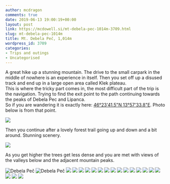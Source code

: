 ```yaml
---
author: mcdragon
comments: true
date: 2019-06-13 19:00:19+00:00
layout: post
link: https://mcdowell.si/mt-debela-pec-1014m-3709.html
slug: mt-debela-pec-1014m
title: Mt. Debela Peč, 1,014m
wordpress_id: 3709
categories:
- Trips and outings
- Uncategorised
---
```


A great hike up a stunning mountain. The drive to the small carpark in the middle of nowhere is an experience in itself. Then you set off up a disused track and end up in a large open area called Klek plateau.  
This is where the tricky part comes in, the most difficult part of the trip is the navigation. Trying to find the exit point to the path continuing towards the peaks of Debela Pec and Lipanca.  
So if you are wandering it is exactly here: [46°23'41.5"N 13°57'33.8"E](https://goo.gl/maps/NFz7VG7qEH6zeTki6). Photo below is from that point.

![](https://img.mcdowell.si/2019/06/2019-06-13-11.32.53-1024x576.jpg)


Then you continue after a lovely forest trail going up and down and a bit around. Stunning scenery. 

![](https://img.mcdowell.si/2019/06/2019-06-13-12.03.07-1024x576.jpg)


As you get higher the trees get less dense and you are met with views of the valleys below and the adjacent mountain peaks. 


![Debela Peč](https://img.mcdowell.si/2019/06/2019-06-13-15.37.44-1024x577.jpg "Debela Peč")
![Debela Peč](https://img.mcdowell.si/2019/06/2019-06-13-15.37.39-1024x576.jpg "Debela Peč")
![](https://img.mcdowell.si/2019/06/2019-06-13-13.59.34-1024x576.jpg)
![](https://img.mcdowell.si/2019/06/2019-06-13-13.23.34-1024x576.jpg)
![](https://img.mcdowell.si/2019/06/2019-06-13-13.23.24-1024x576.jpg)
![](https://img.mcdowell.si/2019/06/2019-06-13-13.18.56-1024x576.jpg)
![](https://img.mcdowell.si/2019/06/2019-06-13-12.50.08-576x1024.jpg)
![](https://img.mcdowell.si/2019/06/2019-06-13-12.50.03-1024x576.jpg)
![](https://img.mcdowell.si/2019/06/2019-06-13-12.41.23-1024x576.jpg)
![](https://img.mcdowell.si/2019/06/2019-06-13-12.34.50-1024x768.jpg)
![](https://img.mcdowell.si/2019/06/2019-06-13-12.30.08-2-1024x688.jpg)
![](https://img.mcdowell.si/2019/06/2019-06-13-12.28.15-1-1024x576.jpg)
![](https://img.mcdowell.si/2019/06/2019-06-13-12.20.30-1024x577.jpg)
![](https://img.mcdowell.si/2019/06/2019-06-13-12.14.24-576x1024.jpg)
![](https://img.mcdowell.si/2019/06/2019-06-13-12.04.06-576x1024.jpg)
![](https://img.mcdowell.si/2019/06/2019-06-13-12.03.07-1024x576.jpg)
![](https://img.mcdowell.si/2019/06/2019-06-13-12.00.57-576x1024.jpg)
![](https://img.mcdowell.si/2019/06/2019-06-13-11.50.18-1024x576.jpg)
![](https://img.mcdowell.si/2019/06/2019-06-13-11.32.53-1024x576.jpg)
![](https://img.mcdowell.si/2019/06/2019-06-13-11.32.44-1024x576.jpg)



